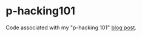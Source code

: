 # p-hacking101
Code associated with my "p-hacking 101" [blog post](https://irrationalactor.substack.com/).
